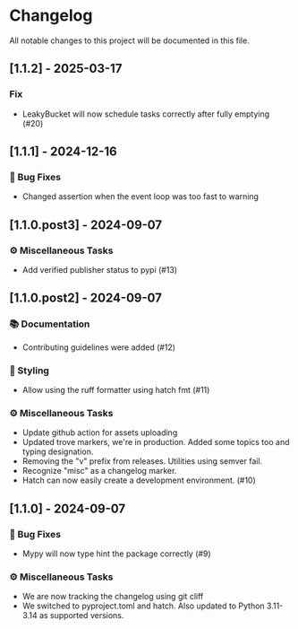 # Changelog

All notable changes to this project will be documented in this file.

## [1.1.2] - 2025-03-17

### Fix

- LeakyBucket will now schedule tasks correctly after fully emptying (#20)

## [1.1.1] - 2024-12-16

### 🐛 Bug Fixes

- Changed assertion when the event loop was too fast to warning

## [1.1.0.post3] - 2024-09-07

### ⚙️ Miscellaneous Tasks

- Add verified publisher status to pypi (#13)

## [1.1.0.post2] - 2024-09-07

### 📚 Documentation

- Contributing guidelines were added (#12)

### 🎨 Styling

- Allow using the ruff formatter using hatch fmt (#11)

### ⚙️ Miscellaneous Tasks

- Update github action for assets uploading
- Updated trove markers, we're in production. Added some topics too and typing designation.
- Removing the "v" prefix from releases. Utilities using semver fail.
- Recognize "misc" as a changelog marker.
- Hatch can now easily create a development environment. (#10)

## [1.1.0] - 2024-09-07

### 🐛 Bug Fixes

- Mypy will now type hint the package correctly (#9)

### ⚙️ Miscellaneous Tasks

- We are now tracking the changelog using git cliff
- We switched to pyproject.toml and hatch. Also updated to Python 3.11-3.14 as supported versions.

<!-- generated by git-cliff -->
